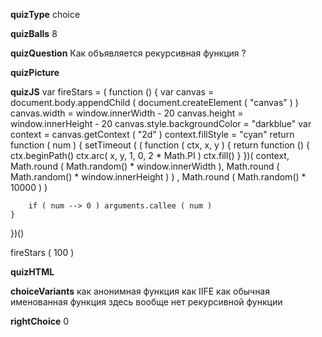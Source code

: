 ____quizType____
choice

____quizBalls____
8


____quizQuestion____
Как объявляется рекурсивная функция ?


____quizPicture____


____quizJS____
var fireStars = ( function () {
    var canvas = document.body.appendChild (
        document.createElement ( "canvas" )
    )
    canvas.width = window.innerWidth - 20
    canvas.height = window.innerHeight - 20
    canvas.style.backgroundColor = "darkblue"
    var context = canvas.getContext ( "2d" )
    context.fillStyle = "cyan"
    return function ( num ) {
        setTimeout (
            ( function ( ctx, x, y ) {
                return function () {
                    ctx.beginPath()
                    ctx.arc( x, y, 1, 0, 2 * Math.PI )
                    ctx.fill()
                }
            })(
                context,
                Math.round ( Math.random() * window.innerWidth ),
                Math.round ( Math.random() * window.innerHeight )
            )
            , Math.round ( Math.random() * 10000 ) )

        if ( num --> 0 ) arguments.callee ( num )
    }
})()

fireStars ( 100 )

____quizHTML____


____choiceVariants____
как анонимная функция
как IIFE
как обычная именованная функция
здесь вообще нет рекурсивной функции


____rightChoice____
0
